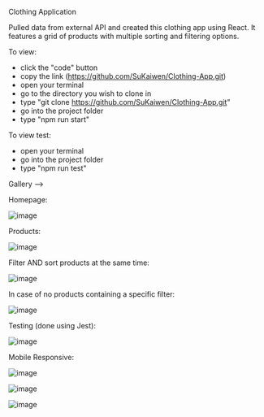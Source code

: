 Clothing Application

Pulled data from external API and created this clothing app using React. It features a grid of products with multiple sorting and filtering options.

To view:
- click the "code" button
- copy the link (https://github.com/SuKaiwen/Clothing-App.git)
- open your terminal
- go to the directory you wish to clone in
- type "git clone https://github.com/SuKaiwen/Clothing-App.git"
- go into the project folder
- type "npm run start"

To view test:
- open your terminal
- go into the project folder
- type "npm run test"

Gallery -->

Homepage:

![image](https://user-images.githubusercontent.com/56058518/135205188-6058d926-8662-4976-bbde-ddecc4870fd9.png)

Products:

![image](https://user-images.githubusercontent.com/56058518/135205328-12e4d628-aa33-4415-86e2-8efbba96cbd8.png)

Filter AND sort products at the same time:

![image](https://user-images.githubusercontent.com/56058518/135205391-79fdb94b-d2be-45e4-b98a-12bfd7b81755.png)

In case of no products containing a specific filter:

![image](https://user-images.githubusercontent.com/56058518/135205455-ba09e513-a551-4718-9e36-b99e78279bcc.png)

Testing (done using Jest):

![image](https://user-images.githubusercontent.com/56058518/135205819-476570f3-ce75-4c37-95a4-71e53814dcae.png)

Mobile Responsive:

![image](https://user-images.githubusercontent.com/56058518/135206160-3635cd2b-6ebe-469c-a28b-bf19073f9117.png)

![image](https://user-images.githubusercontent.com/56058518/135206201-aa433f49-691b-482e-bd7e-22c785ab1646.png)

![image](https://user-images.githubusercontent.com/56058518/135206256-efc13cdb-c72f-4c12-b7ab-97fd74960790.png)




